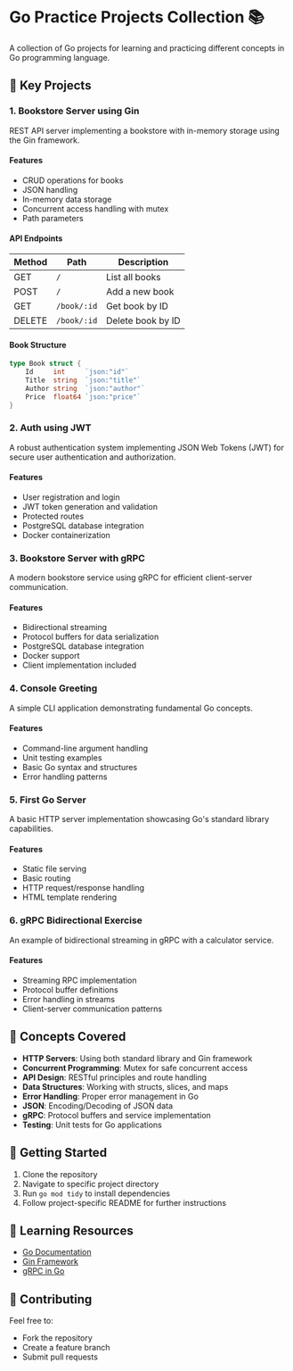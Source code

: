 # Go Practice Projects Collection 📚

A collection of Go projects for learning and practicing different concepts in Go programming language.

## 🎯 Key Projects

### 1. Bookstore Server using Gin

REST API server implementing a bookstore with in-memory storage using the Gin framework.

#### Features

- CRUD operations for books
- JSON handling
- In-memory data storage
- Concurrent access handling with mutex
- Path parameters

#### API Endpoints

| Method | Path        | Description       |
| ------ | ----------- | ----------------- |
| GET    | `/`         | List all books    |
| POST   | `/`         | Add a new book    |
| GET    | `/book/:id` | Get book by ID    |
| DELETE | `/book/:id` | Delete book by ID |

#### Book Structure

```go
type Book struct {
    Id     int     `json:"id"`
    Title  string  `json:"title"`
    Author string  `json:"author"`
    Price  float64 `json:"price"`
}
```

### 2. Auth using JWT

A robust authentication system implementing JSON Web Tokens (JWT) for secure user authentication and authorization.

#### Features

- User registration and login
- JWT token generation and validation
- Protected routes
- PostgreSQL database integration
- Docker containerization

### 3. Bookstore Server with gRPC

A modern bookstore service using gRPC for efficient client-server communication.

#### Features

- Bidirectional streaming
- Protocol buffers for data serialization
- PostgreSQL database integration
- Docker support
- Client implementation included

### 4. Console Greeting

A simple CLI application demonstrating fundamental Go concepts.

#### Features

- Command-line argument handling
- Unit testing examples
- Basic Go syntax and structures
- Error handling patterns

### 5. First Go Server

A basic HTTP server implementation showcasing Go's standard library capabilities.

#### Features

- Static file serving
- Basic routing
- HTTP request/response handling
- HTML template rendering

### 6. gRPC Bidirectional Exercise

An example of bidirectional streaming in gRPC with a calculator service.

#### Features

- Streaming RPC implementation
- Protocol buffer definitions
- Error handling in streams
- Client-server communication patterns

## 🧠 Concepts Covered

- **HTTP Servers**: Using both standard library and Gin framework
- **Concurrent Programming**: Mutex for safe concurrent access
- **API Design**: RESTful principles and route handling
- **Data Structures**: Working with structs, slices, and maps
- **Error Handling**: Proper error management in Go
- **JSON**: Encoding/Decoding of JSON data
- **gRPC**: Protocol buffers and service implementation
- **Testing**: Unit tests for Go applications

## 🚀 Getting Started

1. Clone the repository
2. Navigate to specific project directory
3. Run `go mod tidy` to install dependencies
4. Follow project-specific README for further instructions

## 📝 Learning Resources

- [Go Documentation](https://golang.org/doc/)
- [Gin Framework](https://github.com/gin-gonic/gin)
- [gRPC in Go](https://grpc.io/docs/languages/go/quickstart/)

## 🤝 Contributing

Feel free to:

- Fork the repository
- Create a feature branch
- Submit pull requests
